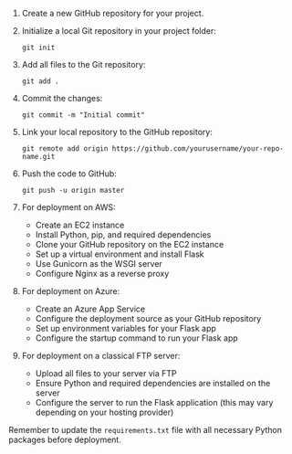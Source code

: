 
1. Create a new GitHub repository for your project.

2. Initialize a local Git repository in your project folder:
   ```
   git init
   ```

3. Add all files to the Git repository:
   ```
   git add .
   ```

4. Commit the changes:
   ```
   git commit -m "Initial commit"
   ```

5. Link your local repository to the GitHub repository:
   ```
   git remote add origin https://github.com/yourusername/your-repo-name.git
   ```

6. Push the code to GitHub:
   ```
   git push -u origin master
   ```

7. For deployment on AWS:
   - Create an EC2 instance
   - Install Python, pip, and required dependencies
   - Clone your GitHub repository on the EC2 instance
   - Set up a virtual environment and install Flask
   - Use Gunicorn as the WSGI server
   - Configure Nginx as a reverse proxy

8. For deployment on Azure:
   - Create an Azure App Service
   - Configure the deployment source as your GitHub repository
   - Set up environment variables for your Flask app
   - Configure the startup command to run your Flask app

9. For deployment on a classical FTP server:
   - Upload all files to your server via FTP
   - Ensure Python and required dependencies are installed on the server
   - Configure the server to run the Flask application (this may vary depending on your hosting provider)

Remember to update the `requirements.txt` file with all necessary Python packages before deployment.
